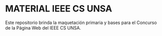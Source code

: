 # MATERIAL IEEE CS UNSA
Este repositorio brinda la maquetación primaria y bases para el Concurso de la Página Web del IEEE CS UNSA.
